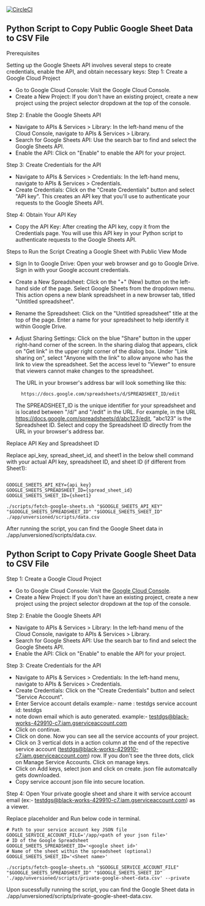 [![CircleCI](https://dl.circleci.com/status-badge/img/gh/dcycle/google-sheets-to-csv/tree/master.svg?style=svg)](https://dl.circleci.com/status-badge/redirect/gh/dcycle/google-sheets-to-csv/tree/master)

Python Script to Copy Public Google Sheet Data to CSV File
-----

Prerequisites

Setting up the Google Sheets API involves several steps to create credentials, enable the API, and obtain necessary keys:
Step 1: Create a Google Cloud Project

  * Go to Google Cloud Console: Visit the Google Cloud Console.
  * Create a New Project: If you don't have an existing project, create a new project using the project selector dropdown at the top of the console.

Step 2: Enable the Google Sheets API

  * Navigate to APIs & Services > Library: In the left-hand menu of the Cloud Console, navigate to APIs & Services > Library.
  * Search for Google Sheets API: Use the search bar to find and select the Google Sheets API.
  * Enable the API: Click on "Enable" to enable the API for your project.

Step 3: Create Credentials for the API

  * Navigate to APIs & Services > Credentials: In the left-hand menu, navigate to APIs & Services > Credentials.
  * Create Credentials: Click on the "Create Credentials" button and select "API key". This creates an API key that you'll use to authenticate your requests to the Google Sheets API.

Step 4: Obtain Your API Key

  * Copy the API Key: After creating the API key, copy it from the Credentials page. You will use this API key in your Python script to authenticate requests to the Google Sheets API.

Steps to Run the Script
Creating a Google Sheet with Public View Mode

  * Sign In to Google Drive:
    Open your web browser and go to Google Drive. Sign in with your Google account credentials.

  * Create a New Spreadsheet:
    Click on the "+" (New) button on the left-hand side of the page. Select Google Sheets from the dropdown menu. This action opens a new blank spreadsheet in a new browser tab, titled "Untitled spreadsheet".

  * Rename the Spreadsheet:
    Click on the "Untitled spreadsheet" title at the top of the page. Enter a name for your spreadsheet to help identify it within Google Drive.

  * Adjust Sharing Settings:
    Click on the blue "Share" button in the upper right-hand corner of the screen. In the sharing dialog that appears, click on "Get link" in the upper right corner of the dialog box.
        Under "Link sharing on", select "Anyone with the link" to allow anyone who has the link to view the spreadsheet.
        Set the access level to "Viewer" to ensure that viewers cannot make changes to the spreadsheet.

    The URL in your browser's address bar will look something like this:

    ```
      https://docs.google.com/spreadsheets/d/SPREADSHEET_ID/edit
    ```
    The SPREADSHEET_ID is the unique identifier for your spreadsheet and is located between "/d/" and "/edit" in the URL. For example, in the URL https://docs.google.com/spreadsheets/d/abc123/edit, "abc123" is the Spreadsheet ID. Select and copy the Spreadsheet ID directly from the URL in your browser's address bar.

Replace API Key and Spreadsheet ID

Replace api_key, spread_sheet_id, and sheet1 in the below shell command with your actual API key, spreadsheet ID, and sheet ID (if different from Sheet1):

```

GOOGLE_SHEETS_API_KEY={api_key}
GOOGLE_SHEETS_SPREADSHEET_ID={spread_sheet_id}
GOOGLE_SHEETS_SHEET_ID={sheet1}

./scripts/fetch-google-sheets.sh "$GOOGLE_SHEETS_API_KEY" "$GOOGLE_SHEETS_SPREADSHEET_ID" "$GOOGLE_SHEETS_SHEET_ID" ./app/unversioned/scripts/data.csv
```

After running the script, you can find the Google Sheet data in ./app/unversioned/scripts/data.csv.

Python Script to Copy Private Google Sheet Data to CSV File
-----

Step 1: Create a Google Cloud Project

  * Go to Google Cloud Console: Visit the [Google Cloud Console](https://console.cloud.google.com/).
  * Create a New Project: If you don't have an existing project, create a new project using the project selector dropdown at the top of the console.

Step 2: Enable the Google Sheets API

  * Navigate to APIs & Services > Library: In the left-hand menu of the Cloud Console, navigate to APIs & Services > Library.
  * Search for Google Sheets API: Use the search bar to find and select the Google Sheets API.
  * Enable the API: Click on "Enable" to enable the API for your project.

Step 3: Create Credentials for the API

  * Navigate to APIs & Services > Credentials: In the left-hand menu, navigate to APIs & Services > Credentials.
  * Create Credentials: Click on the "Create Credentials" button and select "Service Account".
  * Enter Service account details
    example:-
      name : testdgs
      service account id: testdgs
  * note down email which is auto generated.
    example:- testdgs@black-works-429910-c7.iam.gserviceaccount.com
  * Click on continue.
  * Click on done. Now you can see all the service accounts of your project.
  * Click on 3 vertical dots in a action column at the end of the repective service
  account (testdgs@black-works-429910-c7.iam.gserviceaccount.com) row. If you don't see the three dots, click on Manage Service Accounts. Click on manage keys.
  * Click on Add keys, select json and click on create. json file automatcally gets downloaded.
  * Copy service account json file into secure location.

Step 4: Open Your private google sheet and share it with service account email (ex:- testdgs@black-works-429910-c7.iam.gserviceaccount.com) as a viewer.

Replace placeholder and Run below code in terminal.

```
# Path to your service account key JSON file
GOOGLE_SERVICE_ACCOUNT_FILE='/app/<path of your json file>'
# ID of the Google Spreadsheet
GOOGLE_SHEETS_SPREADSHEET_ID='<google sheet id>'
# Name of the sheet within the spreadsheet (optional)
GOOGLE_SHEETS_SHEET_ID='<Sheet name>'

./scripts/fetch-google-sheets.sh "$GOOGLE_SERVICE_ACCOUNT_FILE" "$GOOGLE_SHEETS_SPREADSHEET_ID" "$GOOGLE_SHEETS_SHEET_ID" './app/unversioned/scripts/private-google-sheet-data.csv' --private
```

Upon sucessfully running the script, you can find the Google Sheet data in ./app/unversioned/scripts/private-google-sheet-data.csv.
